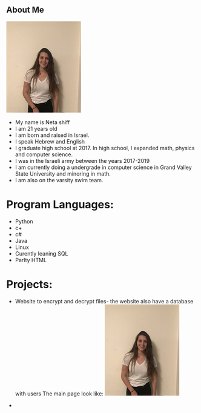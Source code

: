 ## About Me

![](Images/IMG1.png)

- My name is Neta shiff
- I am 21 years old
- I am born and raised in Israel.
- I speak Hebrew and English
- I graduate high school at 2017. In high school, I expanded math, physics and computer science.
- I was in the Israeli army between the years 2017-2019
- I am currently doing a undergrade in computer science in Grand Valley State University and minoring in math.
- I am also on the varsity swim team.

# Program Languages:
- Python
- c+
- c#
- Java
- Linux
- Curently leaning SQL
- Parlty HTML

# Projects: 
- Website to encrypt and decrypt files- the website also have a database with users
    The main page look like:
    ![](Images/IMG1.png)
    
- 

